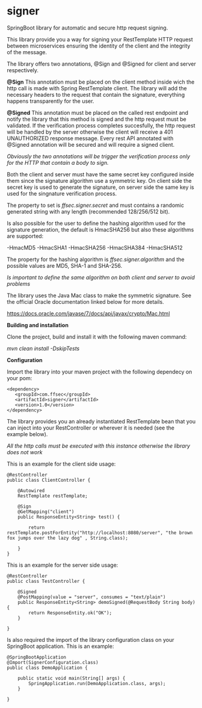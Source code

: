 # signer
SpringBoot library for automatic and secure http request signing.

This library provide you a way for signing your RestTemplate HTTP request between microservices ensuring the identity of the client and the integrity of the message.

The library offers two annotations, @Sign and @Signed for client and server respectively.

**@Sign**
This annotation must be placed on the client method inside wich the http call is made with Spring RestTemplate client.
The library will add the necessary headers to the request that contain the signature, everything happens transparently for the user.

**@Signed**
This annotation must be placed on the called rest endpoint and notify the library that this method is signed and the http request must be validated.
If the verification process completes succesfully, the http request will be handled by the server otherwise the client will receive a 401 UNAUTHORIZED response message.
Every rest API annotated with @Signed annotation will be secured and will require a signed client. 

*Obviously the two annotations will be trigger the verification process only for the HTTP that contain a body to sign.*

Both the client and server must have the same secret key configured inside them since the signature algorithm use a symmetric key.
On client side the secret key is used to generate the signature, on server side the same key is used for the singnature verification process.

The property to set is *ffsec.signer.secret* and must contains a randomic generated string with any length (recommended 128/256/512 bit).

Is also possible for the user to define the hashing algorithm used for the signature generation, the default is HmacSHA256 but also these algorithms are supported:

-HmacMD5
-HmacSHA1
-HmacSHA256
-HmacSHA384
-HmacSHA512

The property for the hashing algorithm is *ffsec.signer.algorithm* and the possible values are MD5, SHA-1 and SHA-256.

*Is important to define the same algorithm on both client and server to avoid problems*

The library uses the Java Mac class to make the symmetric signature.
See the official Oracle documentation linked below for more details.

https://docs.oracle.com/javase/7/docs/api/javax/crypto/Mac.html


**Building and installation**

Clone the project, build and install it with the following maven command:

*mvn clean install -DskipTests*


**Configuration**

Import the library into your maven project with the following dependecy on your pom:

```
<dependency>
   <groupId>com.ffsec</groupId>
   <artifactId>signer</artifactId>
   <version>1.0</version>
</dependency>
```

The library provides you an already instantiated RestTemplate bean that you can inject into your RestController or wherever it is needed (see the example below).

*All the http calls must be executed with this instance otherwise the library does not work*

This is an example for the client side usage:

```
@RestController
public class ClientController {

    @Autowired
    RestTemplate restTemplate;

    @Sign
    @GetMapping("client")
    public ResponseEntity<String> test() {

        return restTemplate.postForEntity("http://localhost:8080/server", "the brown fox jumps over the lazy dog" , String.class);

    }
}
```

This is an example for the server side usage:

```
@RestController
public class TestController {

    @Signed
    @PostMapping(value = "server", consumes = "text/plain")
    public ResponseEntity<String> demoSigned(@RequestBody String body) {
        return ResponseEntity.ok("OK");
    }
    
}
```

Is also required the import of the library configuration class on your SpringBoot application.
This is an example:

```
@SpringBootApplication
@Import(SignerConfiguration.class)
public class DemoApplication {

    public static void main(String[] args) {
        SpringApplication.run(DemoApplication.class, args);
    }

}
```
